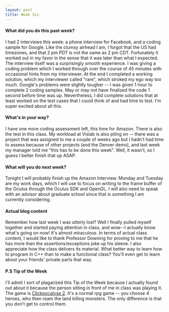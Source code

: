 ```yaml
---
layout: post
title: Week Six
---
```


#### What did you do this past week?

I had 2 interviews this week: a phone interview for Facebook, and a coding sample for Google. Like the clumsy airhead I am, I forgot that the US had timezones, and that 2 pm PDT is not the same as 2 pm CDT. Fortunately it worked out in my favor in the sense that it was later than what I expected. The interview itself was a surprisingly smooth experience. I was giving a coding problem which I worked through over the course of 45 minutes with occasional hints from my interviewer. At the end I completed a working solution, which my interviewer called "rare", which stroked my ego way too much. Google's problems were slightly tougher -- I was given 1 hour to complete 2 coding samples. May or may not have finalized the code 1 second before time was up. Nevertheless, I did complete solutions that at least worked on the test cases that I could think of and had time to test. I'm super excited about all this.

#### What's in your way?

I have one more coding assessment left, this time for Amazon. There is also the test in this class. My workload at Vislab is also piling on -- there was a project that was assigned to me a couple of weeks ago but I hadn't had time to assess because of other projects (and the Denver demo), and last week my manager told me "this has to be done this week". Well, it wasn't, so I guess I better finish that up ASAP.

#### What will you do next week?

Tonight I will probably finish up the Amazon Interview. Monday and Tuesday are my work days, which I will use to focus on writing to the frame buffer of the Oculus through the Oculus SDK and OpenGL. I will also need to speak with an advisor about graduate school since that is something I am currently considering.

#### Actual blog content

Remember how last week I was utterly lost? Well I finally pulled myself together and started paying attention in class, and wow--I actually know what's going on now! It's almost miraculous. In terms of actual class content, I would like to thank Professor Downing for proving to me that he has more than the assertions/exceptions joke up his sleeve. I also appreciate how the class delivers its material. What better way to learn how to program in C++ than to make a functional class? You'll even get to learn about your friends' private parts that way.

#### P.S Tip of the Week
I'll admit I sort of plagarized this Tip of the Week because I actually found out about it because the person sitting in front of me in class was playing it. The game is [Clickpocalyse 2](http://minmaxia.com/c2/). It's a normal rpg game -- you choose 4 heroes, who then roam the land killing monsters. The only difference is that you don't get to control them.
